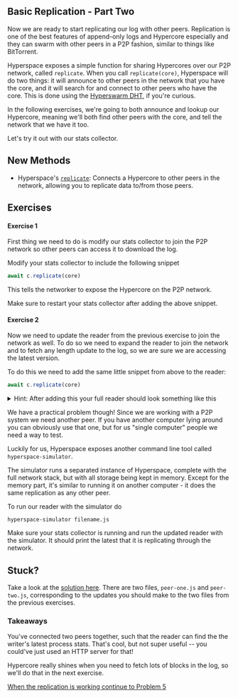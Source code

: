 ## Basic Replication - Part Two

Now we are ready to start replicating our log with other peers. Replication is one of the best features of append-only logs and Hypercore especially and they can swarm with other peers in a P2P fashion, similar to things like BitTorrent.

Hyperspace exposes a simple function for sharing Hypercores over our P2P network, called `replicate`. When you call `replicate(core)`, Hyperspace will do two things: it will announce to other peers in the network that you have the core, and it will search for and connect to other peers who have the core. This is done using the [Hyperswarm DHT](https://github.com/hypercore-protocol/hyperswarm), if you're curious.

In the following exercises, we're going to both announce and lookup our Hypercore, meaning we'll both find other peers with the core, and tell the network that we have it too.

Let's try it out with our stats collector.

## New Methods
* Hyperspace's [`replicate`](https://github.com/hypercore-protocol/hyperspace-client#await-replicatecore): Connects a Hypercore to other peers in the network, allowing you to replicate data to/from those peers.

## Exercises

#### Exercise 1

First thing we need to do is modify our stats collector to join the P2P network so other peers can access it to download the log.

Modify your stats collector to include the following snippet

```js
await c.replicate(core)
```

This tells the networker to expose the Hypercore on the P2P network.

Make sure to restart your stats collector after adding the above snippet.

#### Exercise 2

Now we need to update the reader from the previous exercise to join the network as well.
To do so we need to expand the reader to join the network and to fetch any length update to the log, so we are sure we are accessing the latest version.

To do this we need to add the same little snippet from above to the reader:

```js
await c.replicate(core)
```

<details>
  <summary>Hint: After adding this your full reader should look something like this</summary>

```js
const store = c.corestore()
const core = store.get('insert-public-key-here', { valueEncoding: 'json' })

await core.ready()
await c.replicate(core)

console.log(await core.get(core.length - 1))
```
</details>

We have a practical problem though! Since we are working with a P2P system we need another peer.
If you have another computer lying around you can obviously use that one, but for us "single computer" people we need a way to test.

Luckily for us, Hyperspace exposes another command line tool called `hyperspace-simulator`.

The simulator runs a separated instance of Hyperspace, complete with the full network stack, but with all storage being kept in memory.
Except for the memory part, it's similar to running it on another computer - it does the same replication as any other peer.

To run our reader with the simulator do

```
hyperspace-simulator filename.js
```

Make sure your stats collector is running and run the updated reader with the simulator.
It should print the latest that it is replicating through the network.

## Stuck?

Take a look at the [solution here](/solutions/04b). There are two files, `peer-one.js` and `peer-two.js`, corresponding to the updates you should make to the two files from the previous exercises.

### Takeaways

You've connected two peers together, such that the reader can find the the writer's latest process stats. That's cool, but not super useful -- you could've just used an HTTP server for that!

Hypercore really shines when you need to fetch lots of blocks in the log, so we'll do that in the next exercise.

[When the replication is working continue to Problem 5](05.md)
